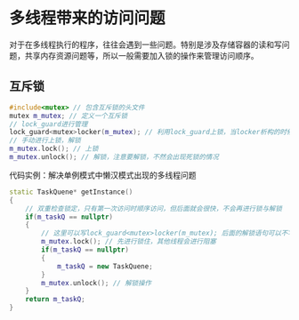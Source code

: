 # 多线程带来的访问问题
对于在多线程执行的程序，往往会遇到一些问题。特别是涉及存储容器的读和写问题，共享内存资源问题等，所以一般需要加入锁的操作来管理访问顺序。
## 互斥锁
```cpp
#include<mutex> // 包含互斥锁的头文件
mutex m_mutex; // 定义一个互斥锁
// lock_guard进行管理
lock_guard<mutex>locker(m_mutex); // 利用lock_guard上锁，当locker析构的时候进行解锁
// 手动进行上锁，解锁
m_mutex.lock(); // 上锁
m_mutex.unlock(); // 解锁，注意要解锁，不然会出现死锁的情况
```
代码实例：解决单例模式中懒汉模式出现的多线程问题
```cpp
static TaskQuene* getInstance()
{
    // 双重检查锁定，只有第一次访问时顺序访问，但后面就会很快，不会再进行锁与解锁
    if(m_taskQ == nullptr)
    {
        // 这里可以写lock_guard<mutex>locker(m_mutex); 后面的解锁语句可以不写
        m_mutex.lock(); // 先进行锁住，其他线程会进行阻塞
        if(m_taskQ == nullptr)
        {
            m_taskQ = new TaskQuene;
        }
        m_mutex.unlock(); // 解锁操作
    }
    return m_taskQ;
}

```